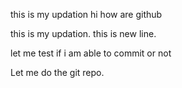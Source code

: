 

this is my updation
hi how are github


this is my updation.
this is new line.


let me test if i am able to commit or not

Let me do the git repo.
